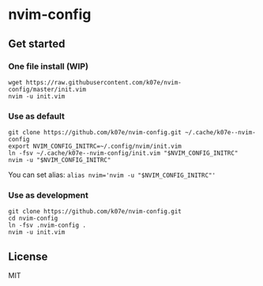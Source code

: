 # nvim-config

## Get started

### One file install (WIP)

```
wget https://raw.githubusercontent.com/k07e/nvim-config/master/init.vim
nvim -u init.vim
```

### Use as default

```
git clone https://github.com/k07e/nvim-config.git ~/.cache/k07e--nvim-config
export NVIM_CONFIG_INITRC=~/.config/nvim/init.vim
ln -fsv ~/.cache/k07e--nvim-config/init.vim "$NVIM_CONFIG_INITRC"
nvim -u "$NVIM_CONFIG_INITRC"
```

You can set alias: `alias nvim='nvim -u "$NVIM_CONFIG_INITRC"'`

### Use as development

```
git clone https://github.com/k07e/nvim-config.git
cd nvim-config
ln -fsv .nvim-config .
nvim -u init.vim
```

## License

MIT
